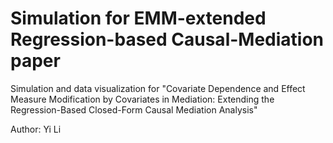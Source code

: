 # Simulation for EMM-extended Regression-based Causal-Mediation paper
Simulation and data visualization for "Covariate Dependence and Effect Measure Modification by Covariates in Mediation: Extending the Regression-Based Closed-Form Causal Mediation Analysis"

Author: Yi Li
